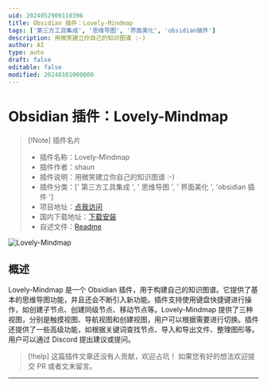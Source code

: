 ```yaml
---
uid: 2024052909110396
title: Obsidian 插件：Lovely-Mindmap
tags: ['第三方工具集成', '思维导图', '界面美化', 'obsidian插件']
description: 用微笑建立你自己的知识图谱 :-)
author: AI
type: auto
draft: false
editable: false
modified: 20240101000000
---
```


# Obsidian 插件：Lovely-Mindmap

> [!Note] 插件名片
> - 插件名称：Lovely-Mindmap
> - 插件作者：shaun
> - 插件说明：用微笑建立你自己的知识图谱 :-)
> - 插件分类：[' 第三方工具集成 ', ' 思维导图 ', ' 界面美化 ', 'obsidian 插件 ']
> - 项目地址：[点我访问](https://github.com/xincan1949/lovely-mindmap)
> - 国内下载地址：[下载安装](https://pkmer.cn/products/plugin/pluginMarket/?lovely-mindmap)
> - 自述文件：[Readme](https://ghproxy.net/https://raw.githubusercontent.com/shaunhurryup/lovely-mindmap/master/README.md)

![Lovely-Mindmap](https://cdn.pkmer.cn/covers/lovely-mindmap.gif!pkmer)

## 概述

Lovely-Mindmap 是一个 Obsidian 插件，用于构建自己的知识图谱。它提供了基本的思维导图功能，并且还会不断引入新功能。插件支持使用键盘快捷键进行操作，如创建子节点、创建同级节点、移动节点等。Lovely-Mindmap 提供了三种视图，分别是触摸视图、导航视图和创建视图，用户可以根据需要进行切换。插件还提供了一些高级功能，如根据关键词查找节点、导入和导出文件、整理图形等。用户可以通过 Discord 提出建议或提问。

> [!help]
> 这篇插件文章还没有人贡献，欢迎占坑！
> 如果您有好的想法欢迎提交 PR 或者文末留言。

---



